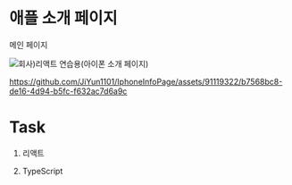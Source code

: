 # 애플 소개 페이지


메인 페이지

![회사)리액트 연습용(아이폰 소개 페이지)](https://github.com/JiYun1101/IphoneInfoPage/assets/91119322/22ad7171-1a91-456f-9f0c-7528df11122b)




https://github.com/JiYun1101/IphoneInfoPage/assets/91119322/b7568bc8-de16-4d94-b5fc-f632ac7d6a9c



# Task

1. 리액트

2. TypeScript
